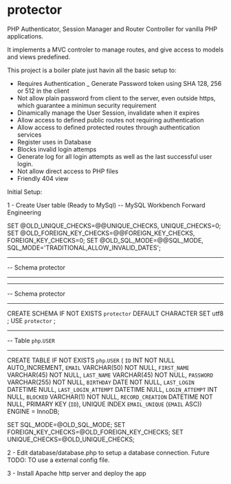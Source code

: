 # protector
PHP Authenticator, Session Manager and Router Controller for vanilla PHP applications.

It implements a MVC controler to manage routes, and give access to models and views predefined.

This project is a boiler plate just havin all the basic setup to:

 - Requires Authentication
 _ Generate Password token using SHA 128, 256 or 512 in the client
 - Not allow plain password from client to the server, even outside https, which guarantee a minimun security requirement
 - Dinamically manage the User Session, invalidate when it expires
 - Allow access to defined public routes not requiring authentication
 - Allow access to defined protected routes through authentication services
 - Register uses in Database
 - Blocks invalid login attemps
 - Generate log for all login attempts as well as the last successful user login.
 - Not allow direct access to PHP files
 - Friendly 404 view


Initial Setup:

1 - Create User table (Ready to MySql)
-- MySQL Workbench Forward Engineering

SET @OLD_UNIQUE_CHECKS=@@UNIQUE_CHECKS, UNIQUE_CHECKS=0;
SET @OLD_FOREIGN_KEY_CHECKS=@@FOREIGN_KEY_CHECKS, FOREIGN_KEY_CHECKS=0;
SET @OLD_SQL_MODE=@@SQL_MODE, SQL_MODE='TRADITIONAL,ALLOW_INVALID_DATES';

-- -----------------------------------------------------
-- Schema protector
-- -----------------------------------------------------

-- -----------------------------------------------------
-- Schema protector
-- -----------------------------------------------------
CREATE SCHEMA IF NOT EXISTS `protector` DEFAULT CHARACTER SET utf8 ;
USE `protector` ;

-- -----------------------------------------------------
-- Table `php`.`USER`
-- -----------------------------------------------------
CREATE TABLE IF NOT EXISTS `php`.`USER` (
  `ID` INT NOT NULL AUTO_INCREMENT,
  `EMAIL` VARCHAR(50) NOT NULL,
  `FIRST_NAME` VARCHAR(45) NOT NULL,
  `LAST_NAME` VARCHAR(45) NOT NULL,
  `PASSWORD` VARCHAR(255) NOT NULL,
  `BIRTHDAY` DATE NOT NULL,
  `LAST_LOGIN` DATETIME NULL,
  `LAST_LOGIN_ATTEMPT` DATETIME NULL,
  `LOGIN_ATTEMPT` INT NULL,
  `BLOCKED` VARCHAR(1) NOT NULL,
  `RECORD_CREATION` DATETIME NOT NULL,
  PRIMARY KEY (`ID`),
  UNIQUE INDEX `EMAIL_UNIQUE` (`EMAIL` ASC))
ENGINE = InnoDB;


SET SQL_MODE=@OLD_SQL_MODE;
SET FOREIGN_KEY_CHECKS=@OLD_FOREIGN_KEY_CHECKS;
SET UNIQUE_CHECKS=@OLD_UNIQUE_CHECKS;

2 - Edit database/database.php to setup a database connection. Future TODO: TO use a external config file.

3 - Install Apache http server and deploy the app
